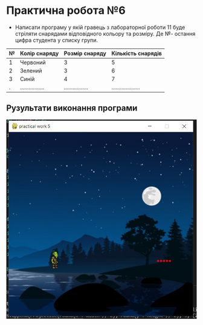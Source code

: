 # Практична робота №6
- Написати програму у якій гравець з лабораторної роботи 11 буде стріляти снарядами відповідного кольору та розміру.  Де №- остання цифра студента у списку групи.

| № | Колір снаряду     | Розмір снаряду    | Кількість снарядів   | 
| - | ----------------- | ----------------- | -------------------- |
| 1 | Червоний          | 3                 | 5                    |
| 2 | Зелений           | 3                 | 6                    |
| 3 | Синій             | 4                 | 7                    |
| . | ................. | ................. | .................... |


## Рузультати виконання програми
![6-1 result](https://github.com/whiteman1989/Python_practical_work_6/blob/master/images/work_res_6-1.jpg?raw=true)